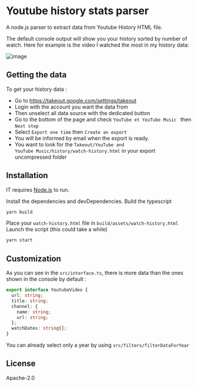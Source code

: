 # Youtube history stats parser

A node.js parser to extract data from Youtube History HTML file.

The default console output will show you your history sorted by number of watch.
Here for example is the video I watched the most in my history data:

![image](https://user-images.githubusercontent.com/11575645/151369125-63abac4d-3e73-4544-9177-dcccc1620e22.png)

## Getting the data

To get your history data :

- Go to https://takeout.google.com/settings/takeout
- Login with the account you want the data from
- Then unselect all data source with the dedicated button
- Go to the bottom of the page and check `YouTube et YouTube Music ` then `Next step`
- Select `Export one time` then `Create an export`
- You will be informed by email when the export is ready.
- You want to look for the `Takeout/YouTube and YouTube Music/history/watch-history.html` in your export uncompressed folder

## Installation

IT requires [Node.js](https://nodejs.org/) to run.

Install the dependencies and devDependencies.
Build the typescript

```sh
yarn build
```

Place your `watch-history.html` file in `build/assets/watch-history.html`
Launch the script (this could take a while)

```sh
yarn start
```

## Customization

As you can see in the `src/interface.ts`, there is more data than the ones shown in the console by default :

```ts
export interface YoutubeVideo {
  url: string;
  title: string;
  channel: {
    name: string;
    url: string;
  };
  watchDates: string[];
}
```

You can already select only a year by using `src/filters/filterDataForYear`

## License

Apache-2.0
